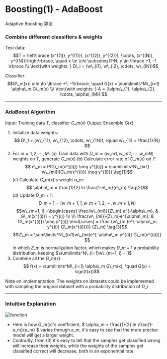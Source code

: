 # Boosting(1) - AdaBoost


Adaptive Boosting 算法

<!--more-->

### Combine different classifiers & weights
Test data: 
$$T = \left\lbrace (x^{(1)}, y^{(1)}), (x^{(2)}, y^{(2)}), \cdots, (x^{(N)}, y^{(N)})\right\rbrace, \quad 
x \in \chi \subseteq R^N, y \in \lbrace +1, -1 \rbrace \\\
\text{with weights: } D\_i = (w\_{i1}, w\_{i2}, \cdots, w\_{iN})$$

Classifier: 
$$G\_m(x): \chi \to \lbrace +1, -1\rbrace, \quad G(x) = \sum\limits^M\_{i=1} \alpha\_m G\_m(x) \\\
\text{with weights: } A = (\alpha\_{1}, \alpha\_{2}, \cdots, \alpha\_{M})
$$


---

### AdaBoost Algorithm
Input: Training data $T$, classifier $G\_m(x)$
Output: Ensemble $G(x)$

1. Initialize data weights:
$$ D\_1 = (w\_{11}, w\_{12}, \cdots,  w\_{1N}), \quad w\_{1i} = \frac{1}{N} $$
2. For $m = 1,2, \cdots, M$:
    (a) Train data with $D\_m = (w\_{m1}, w\_{m2}, \cdots,  w\_{mN})$ weights on $T$, generate $G\_m(x)$
    (b) Calculate error rate of $G\_m(x)$ on $T$:
    $$ e\_m = P(G\_m(x^{(i)}) \neq y^{(i)}) = \sum\limits^N\_{i=1} w\_{mi}I(G\_m(x^{(i)}) \neq y^{(i)}) \tag{1}$$
    (c) Calculate $G\_m(x)$'s weight $\alpha\_m$:
    $$ \alpha\_m = \frac{1}{2} ln \frac{1-e\_m}{e\_m} \tag{2}$$
    (d) Update $D\_{m+1}$:
    $$ D\_{m+1} = (w\_{m+1, 1}, w\_{m+1, 2}, \cdots,  w\_{m+1, N}) $$
    $$w\_{m+1, i}  =\begin{cases} 
    \frac{w\_{mi}}{Z\_m} e^{-\alpha\_m},  & G\_m(x^{(i)}) = y^{(i)} \\\ \\\
    \frac{w\_{mi}}{Z\_m}e^{\alpha\_m},  & G\_m(x^{(i)}) \neq y^{(i)} 
    \end{cases}
    = \frac {w\_{mi}e^{-\alpha\_m y^{(i)} G\_m(x^{(i)})}} {Z\_m} \tag{3}$$
    $$Z\_m = \sum\limits^N\_{i=1}w\_{mi}e^{-\alpha\_m y^{(i)} G\_m(x^{(i)})} $$
    In which $Z\_m$ is normalization factor, which makes $D\_{m+1}$ a probability distribution, keeping $\sum\limits^N\_{i=1}w\_{m+1, i} = 1$
3. Combine all the $G\_m(x)$:
    $$ f(x) =  \sum\limits^M\_{i=1} \alpha\_m G\_m(x), \quad G(x) = sign(f(x))$$

Note on implementation: The weights on datasets could be implemented with sampling the original dataset with a probability distribution of $D\_i$

---

### Intuitive Explanation
![function](http://my-imgshare.oss-cn-shenzhen.aliyuncs.com/Logistic.png)
 
 - Here is how $G\_m(x)$'s coefficient, $ \alpha\_m = \frac{1}{2} ln \frac{1-e\_m}{e\_m} $ varies through $e\_m$, it's easy to see that the more precise model will get a larger weight.
 - Contrarily, from (3) it's easy to tell that the samples get classified wrong will increase their weights, while the weights of the samples get classified correct will decrease, both in an exponential rate.
